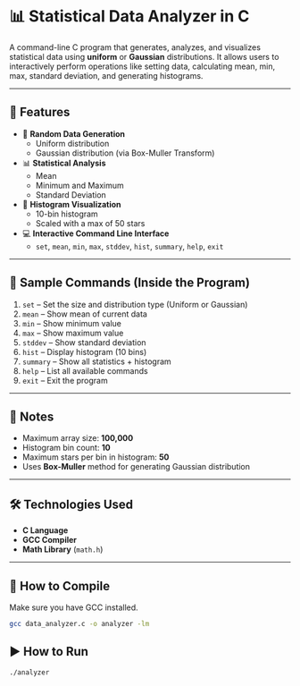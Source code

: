 # 📊 Statistical Data Analyzer in C

A command-line C program that generates, analyzes, and visualizes statistical data using **uniform** or **Gaussian** distributions. It allows users to interactively perform operations like setting data, calculating mean, min, max, standard deviation, and generating histograms.

---

## 🚀 Features

- 🔢 **Random Data Generation**
  - Uniform distribution
  - Gaussian distribution (via Box-Muller Transform)
- 📊 **Statistical Analysis**
  - Mean
  - Minimum and Maximum
  - Standard Deviation
- 🌟 **Histogram Visualization**
  - 10-bin histogram
  - Scaled with a max of 50 stars
- 💻 **Interactive Command Line Interface**
  - `set`, `mean`, `min`, `max`, `stddev`, `hist`, `summary`, `help`, `exit`

---

## 📝 Sample Commands (Inside the Program)

1. `set` – Set the size and distribution type (Uniform or Gaussian)
2. `mean` – Show mean of current data
3. `min` – Show minimum value
4. `max` – Show maximum value
5. `stddev` – Show standard deviation
6. `hist` – Display histogram (10 bins)
7. `summary` – Show all statistics + histogram
8. `help` – List all available commands
9. `exit` – Exit the program

---

## 📌 Notes

- Maximum array size: **100,000**
- Histogram bin count: **10**
- Maximum stars per bin in histogram: **50**
- Uses **Box-Muller** method for generating Gaussian distribution
---

## 🛠 Technologies Used

- **C Language**
- **GCC Compiler**
- **Math Library** (`math.h`)
---

## 🔧 How to Compile

Make sure you have GCC installed.

```bash
gcc data_analyzer.c -o analyzer -lm
```

## ▶️ How to Run
```bash
./analyzer
```
